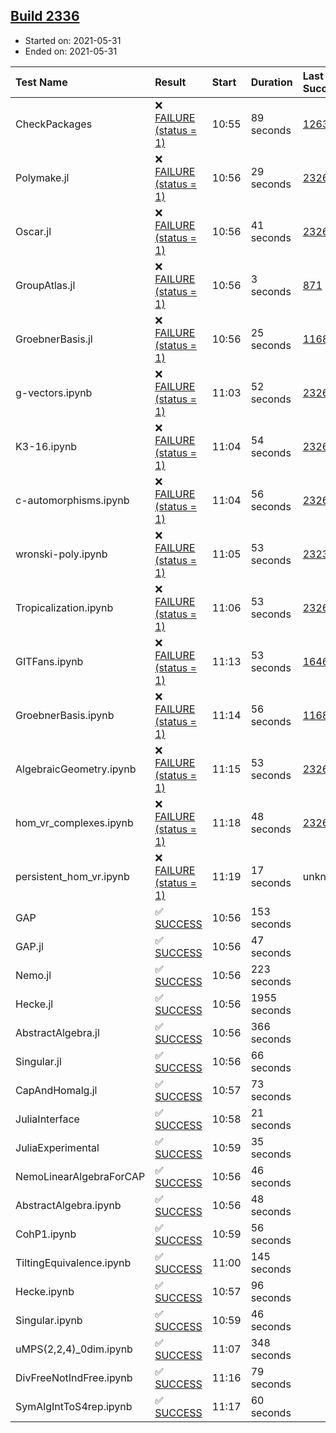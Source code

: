 ## [Build 2336](https://oscarci.mathematik.uni-kl.de/job/oscar-stable/2336/)

* Started on: 2021-05-31
* Ended on: 2021-05-31

| Test Name    | Result | Start | Duration | Last Success | First Failure |
|:-------------|:-------|:------|:---------|:-------------|:--------------|
| CheckPackages | ❌ [FAILURE (status = 1)](https://oscarci.mathematik.uni-kl.de/job/oscar-stable/2336/artifact/logs/build-2336/CheckPackages.log) | 10:55 | 89 seconds | [1263](https://oscarci.mathematik.uni-kl.de/job/oscar-stable/1263/) | [1264](https://oscarci.mathematik.uni-kl.de/job/oscar-stable/1264/) |
| Polymake.jl | ❌ [FAILURE (status = 1)](https://oscarci.mathematik.uni-kl.de/job/oscar-stable/2336/artifact/logs/build-2336/Polymake.jl.log) | 10:56 | 29 seconds | [2326](https://oscarci.mathematik.uni-kl.de/job/oscar-stable/2326/) | [2327](https://oscarci.mathematik.uni-kl.de/job/oscar-stable/2327/) |
| Oscar.jl | ❌ [FAILURE (status = 1)](https://oscarci.mathematik.uni-kl.de/job/oscar-stable/2336/artifact/logs/build-2336/Oscar.jl.log) | 10:56 | 41 seconds | [2326](https://oscarci.mathematik.uni-kl.de/job/oscar-stable/2326/) | [2327](https://oscarci.mathematik.uni-kl.de/job/oscar-stable/2327/) |
| GroupAtlas.jl | ❌ [FAILURE (status = 1)](https://oscarci.mathematik.uni-kl.de/job/oscar-stable/2336/artifact/logs/build-2336/GroupAtlas.jl.log) | 10:56 | 3 seconds | [871](https://oscarci.mathematik.uni-kl.de/job/oscar-stable/871/) | [872](https://oscarci.mathematik.uni-kl.de/job/oscar-stable/872/) |
| GroebnerBasis.jl | ❌ [FAILURE (status = 1)](https://oscarci.mathematik.uni-kl.de/job/oscar-stable/2336/artifact/logs/build-2336/GroebnerBasis.jl.log) | 10:56 | 25 seconds | [1168](https://oscarci.mathematik.uni-kl.de/job/oscar-stable/1168/) | [1169](https://oscarci.mathematik.uni-kl.de/job/oscar-stable/1169/) |
| g-vectors.ipynb | ❌ [FAILURE (status = 1)](https://oscarci.mathematik.uni-kl.de/job/oscar-stable/2336/artifact/logs/build-2336/g-vectors.ipynb.log) | 11:03 | 52 seconds | [2326](https://oscarci.mathematik.uni-kl.de/job/oscar-stable/2326/) | [2327](https://oscarci.mathematik.uni-kl.de/job/oscar-stable/2327/) |
| K3-16.ipynb | ❌ [FAILURE (status = 1)](https://oscarci.mathematik.uni-kl.de/job/oscar-stable/2336/artifact/logs/build-2336/K3-16.ipynb.log) | 11:04 | 54 seconds | [2326](https://oscarci.mathematik.uni-kl.de/job/oscar-stable/2326/) | [2327](https://oscarci.mathematik.uni-kl.de/job/oscar-stable/2327/) |
| c-automorphisms.ipynb | ❌ [FAILURE (status = 1)](https://oscarci.mathematik.uni-kl.de/job/oscar-stable/2336/artifact/logs/build-2336/c-automorphisms.ipynb.log) | 11:04 | 56 seconds | [2326](https://oscarci.mathematik.uni-kl.de/job/oscar-stable/2326/) | [2327](https://oscarci.mathematik.uni-kl.de/job/oscar-stable/2327/) |
| wronski-poly.ipynb | ❌ [FAILURE (status = 1)](https://oscarci.mathematik.uni-kl.de/job/oscar-stable/2336/artifact/logs/build-2336/wronski-poly.ipynb.log) | 11:05 | 53 seconds | [2323](https://oscarci.mathematik.uni-kl.de/job/oscar-stable/2323/) | [2324](https://oscarci.mathematik.uni-kl.de/job/oscar-stable/2324/) |
| Tropicalization.ipynb | ❌ [FAILURE (status = 1)](https://oscarci.mathematik.uni-kl.de/job/oscar-stable/2336/artifact/logs/build-2336/Tropicalization.ipynb.log) | 11:06 | 53 seconds | [2326](https://oscarci.mathematik.uni-kl.de/job/oscar-stable/2326/) | [2327](https://oscarci.mathematik.uni-kl.de/job/oscar-stable/2327/) |
| GITFans.ipynb | ❌ [FAILURE (status = 1)](https://oscarci.mathematik.uni-kl.de/job/oscar-stable/2336/artifact/logs/build-2336/GITFans.ipynb.log) | 11:13 | 53 seconds | [1646](https://oscarci.mathematik.uni-kl.de/job/oscar-stable/1646/) | [1647](https://oscarci.mathematik.uni-kl.de/job/oscar-stable/1647/) |
| GroebnerBasis.ipynb | ❌ [FAILURE (status = 1)](https://oscarci.mathematik.uni-kl.de/job/oscar-stable/2336/artifact/logs/build-2336/GroebnerBasis.ipynb.log) | 11:14 | 56 seconds | [1168](https://oscarci.mathematik.uni-kl.de/job/oscar-stable/1168/) | [1169](https://oscarci.mathematik.uni-kl.de/job/oscar-stable/1169/) |
| AlgebraicGeometry.ipynb | ❌ [FAILURE (status = 1)](https://oscarci.mathematik.uni-kl.de/job/oscar-stable/2336/artifact/logs/build-2336/AlgebraicGeometry.ipynb.log) | 11:15 | 53 seconds | [2326](https://oscarci.mathematik.uni-kl.de/job/oscar-stable/2326/) | [2327](https://oscarci.mathematik.uni-kl.de/job/oscar-stable/2327/) |
| hom_vr_complexes.ipynb | ❌ [FAILURE (status = 1)](https://oscarci.mathematik.uni-kl.de/job/oscar-stable/2336/artifact/logs/build-2336/hom_vr_complexes.ipynb.log) | 11:18 | 48 seconds | [2326](https://oscarci.mathematik.uni-kl.de/job/oscar-stable/2326/) | [2327](https://oscarci.mathematik.uni-kl.de/job/oscar-stable/2327/) |
| persistent_hom_vr.ipynb | ❌ [FAILURE (status = 1)](https://oscarci.mathematik.uni-kl.de/job/oscar-stable/2336/artifact/logs/build-2336/persistent_hom_vr.ipynb.log) | 11:19 | 17 seconds | unknown | unknown |
| GAP | ✅ [SUCCESS](https://oscarci.mathematik.uni-kl.de/job/oscar-stable/2336/artifact/logs/build-2336/GAP.log) | 10:56 | 153 seconds |  |  |
| GAP.jl | ✅ [SUCCESS](https://oscarci.mathematik.uni-kl.de/job/oscar-stable/2336/artifact/logs/build-2336/GAP.jl.log) | 10:56 | 47 seconds |  |  |
| Nemo.jl | ✅ [SUCCESS](https://oscarci.mathematik.uni-kl.de/job/oscar-stable/2336/artifact/logs/build-2336/Nemo.jl.log) | 10:56 | 223 seconds |  |  |
| Hecke.jl | ✅ [SUCCESS](https://oscarci.mathematik.uni-kl.de/job/oscar-stable/2336/artifact/logs/build-2336/Hecke.jl.log) | 10:56 | 1955 seconds |  |  |
| AbstractAlgebra.jl | ✅ [SUCCESS](https://oscarci.mathematik.uni-kl.de/job/oscar-stable/2336/artifact/logs/build-2336/AbstractAlgebra.jl.log) | 10:56 | 366 seconds |  |  |
| Singular.jl | ✅ [SUCCESS](https://oscarci.mathematik.uni-kl.de/job/oscar-stable/2336/artifact/logs/build-2336/Singular.jl.log) | 10:56 | 66 seconds |  |  |
| CapAndHomalg.jl | ✅ [SUCCESS](https://oscarci.mathematik.uni-kl.de/job/oscar-stable/2336/artifact/logs/build-2336/CapAndHomalg.jl.log) | 10:57 | 73 seconds |  |  |
| JuliaInterface | ✅ [SUCCESS](https://oscarci.mathematik.uni-kl.de/job/oscar-stable/2336/artifact/logs/build-2336/JuliaInterface.log) | 10:58 | 21 seconds |  |  |
| JuliaExperimental | ✅ [SUCCESS](https://oscarci.mathematik.uni-kl.de/job/oscar-stable/2336/artifact/logs/build-2336/JuliaExperimental.log) | 10:59 | 35 seconds |  |  |
| NemoLinearAlgebraForCAP | ✅ [SUCCESS](https://oscarci.mathematik.uni-kl.de/job/oscar-stable/2336/artifact/logs/build-2336/NemoLinearAlgebraForCAP.log) | 10:56 | 46 seconds |  |  |
| AbstractAlgebra.ipynb | ✅ [SUCCESS](https://oscarci.mathematik.uni-kl.de/job/oscar-stable/2336/artifact/logs/build-2336/AbstractAlgebra.ipynb.log) | 10:56 | 48 seconds |  |  |
| CohP1.ipynb | ✅ [SUCCESS](https://oscarci.mathematik.uni-kl.de/job/oscar-stable/2336/artifact/logs/build-2336/CohP1.ipynb.log) | 10:59 | 56 seconds |  |  |
| TiltingEquivalence.ipynb | ✅ [SUCCESS](https://oscarci.mathematik.uni-kl.de/job/oscar-stable/2336/artifact/logs/build-2336/TiltingEquivalence.ipynb.log) | 11:00 | 145 seconds |  |  |
| Hecke.ipynb | ✅ [SUCCESS](https://oscarci.mathematik.uni-kl.de/job/oscar-stable/2336/artifact/logs/build-2336/Hecke.ipynb.log) | 10:57 | 96 seconds |  |  |
| Singular.ipynb | ✅ [SUCCESS](https://oscarci.mathematik.uni-kl.de/job/oscar-stable/2336/artifact/logs/build-2336/Singular.ipynb.log) | 10:59 | 46 seconds |  |  |
| uMPS(2,2,4)_0dim.ipynb | ✅ [SUCCESS](https://oscarci.mathematik.uni-kl.de/job/oscar-stable/2336/artifact/logs/build-2336/uMPS-2-2-4-_0dim.ipynb.log) | 11:07 | 348 seconds |  |  |
| DivFreeNotIndFree.ipynb | ✅ [SUCCESS](https://oscarci.mathematik.uni-kl.de/job/oscar-stable/2336/artifact/logs/build-2336/DivFreeNotIndFree.ipynb.log) | 11:16 | 79 seconds |  |  |
| SymAlgIntToS4rep.ipynb | ✅ [SUCCESS](https://oscarci.mathematik.uni-kl.de/job/oscar-stable/2336/artifact/logs/build-2336/SymAlgIntToS4rep.ipynb.log) | 11:17 | 60 seconds |  |  |
